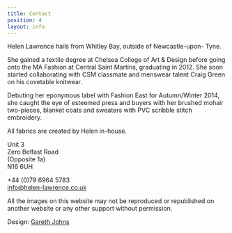 ```yaml
---
title: Contact
position: 4
layout: info
---
```


Helen Lawrence hails from Whitley Bay, outside of Newcastle-upon- Tyne.  

She gained a textile degree at Chelsea College of Art & Design before going onto the MA Fashion at Central Saint Martins, graduating in 2012.
She soon started collaborating with CSM classmate and menswear talent Craig Green on his covetable knitwear.

Debuting her eponymous label with Fashion East for Autumn/Winter 2014, she caught the eye of esteemed press and buyers with her brushed mohair two-pieces, blanket coats and sweaters with PVC scribble stitch embroidery.

All fabrics are created by Helen in-house.

Unit 3  
Zero Belfast Road  
(Opposite 1a)   
N16 6UH   

+44 (0)79 6964 5783  
[info@helen-lawrence.co.uk](mailto:info@helen-lawrence.co.uk) 


All the images on this website may not be reproduced or republished on another website or any other support without permission.

Design: [Gareth Johns](http://garethjohnsdesign.com)  
